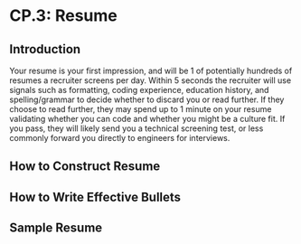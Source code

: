 # CP.3: Resume

## Introduction

Your resume is your first impression, and will be 1 of potentially hundreds of resumes a recruiter screens per day. Within 5 seconds the recruiter will use signals such as formatting, coding experience, education history, and spelling/grammar to decide whether to discard you or read further. If they choose to read further, they may spend up to 1 minute on your resume validating whether you can code and whether you might be a culture fit. If you pass, they will likely send you a technical screening test, or less commonly forward you directly to engineers for interviews.

## How to Construct Resume

## How to Write Effective Bullets

## Sample Resume

